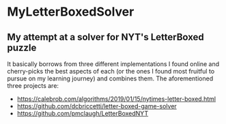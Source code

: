 # MyLetterBoxedSolver
## My attempt at a solver for NYT's LetterBoxed puzzle

It basically borrows from three different implementations I found online and cherry-picks the best aspects of each (or the ones I found most fruitful to pursue on my learning journey) and combines them.
The aforementioned three projects are:

* https://calebrob.com/algorithms/2019/01/15/nytimes-letter-boxed.html
* https://github.com/dcbriccetti/letter-boxed-game-solver
* https://github.com/pmclaugh/LetterBoxedNYT
